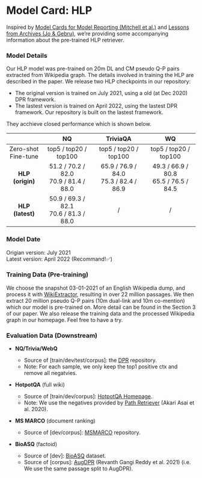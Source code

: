 # **Model Card: HLP**
Inspired by [Model Cards for Model Reporting (Mitchell et al.)](https://arxiv.org/abs/1810.03993) and [Lessons from Archives (Jo & Gebru)](https://arxiv.org/pdf/1912.10389.pdf), we’re providing some accompanying information about the pre-trained HLP retriever.


### **Model Details**
Our HLP model was pre-trained on 20m DL and CM pseudo Q-P pairs extracted from Wikipedia graph. The details involved in training the HLP are described in the paper. We release two HLP checkpoints in our repository:
- The original version is trained on July 2021, using a old (at Dec 2020) DPR framework. 
- The lastest version is trained on April 2022, using the lastest DPR framework. Our repository is built on the lastest framework.

They acchieve closed performance which is shown below.

|  | NQ | TriviaQA | WQ    |
|:-----:|:----: |:----: |:----: |
| Zero-shot<br>Fine-tune | top5 / top20 / top100 | top5 / top20 / top100  | top5 / top20 / top100  |
| **HLP (origin)** | 51.2 / 70.2 / 82.0<br>70.9 / 81.4 / 88.0 | 65.9 / 76.9 / 84.0<br>75.3 / 82.4 / 86.9 | 49.3 / 66.9 / 80.8<br>65.5 / 76.5 / 84.5 |
| **HLP (latest)** | 50.9 / 69.3 / 82.1<br>70.6 / 81.3 / 88.0 | / |  / | 





### **Model Date**
Origian version: July 2021 <br>
Latest  version: April 2022 (Recommand!✅)


### **Training Data** (Pre-training)
We choose the snapshot 03-01-2021 of an English Wikipedia dump, and process it with [WikiExtractor](https://github.com/attardi/wikiextractor), resulting in over 22 million passages. We then extract 20 million pseudo Q-P pairs (10m dual-link and 10m co-mention) which our model is pre-trained on. More detail can be found in the Section 3 of our paper. We also release the training data and the processed Wikipedia graph in our homepage. Feel free to have a try.



### **Evaluation Data** (Downstream)

- **NQ/Trivia/WebQ** 
  - Source of [train/dev/test/corpus]: the [DPR](https://github.com/facebookresearch/DPR) repository. <br>
  - Note: For each sample, we only keep the top1 positive ctx and remove all negatvies. 


- **HotpotQA** (full wiki)
  - Source of [train/dev/corpus]: [HotpotQA Homepage](https://hotpotqa.github.io/).  <br>
  - Note: We use the negatives provided by [Path Retriever](https://github.com/AkariAsai/learning_to_retrieve_reasoning_paths) (Akari Asai et al. 2020).


- **MS MARCO** (document ranking)
  - Source of [dev/corpus]:  [MSMARCO](https://github.com/microsoft/MSMARCO-Document-Ranking) repository.



- **BioASQ** (factoid)<br>
  - Source of [dev]: [BioASQ](http://participants-area.bioasq.org/datasets/) dataset. <br>
  - Source of [corpus]: [AugDPR](https://arxiv.org/abs/2104.07800) (Revanth Gangi Reddy et al. 2021) (i.e. We use the same passage split to AugDPR).
